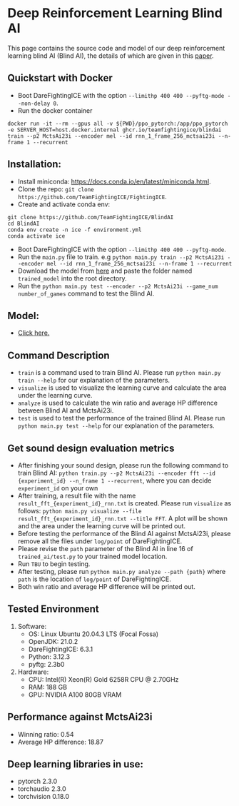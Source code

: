 # Deep Reinforcement Learning Blind AI

This page contains the source code and model of our deep reinforcement learning blind AI (Blind AI), the details of which are given in this [paper](https://arxiv.org/abs/2205.07444).

## Quickstart with Docker
- Boot DareFightingICE with the option `--limithp 400 400 --pyftg-mode --non-delay 0`.
- Run the docker container
```
docker run -it --rm --gpus all -v ${PWD}/ppo_pytorch:/app/ppo_pytorch -e SERVER_HOST=host.docker.internal ghcr.io/teamfightingice/blindai train --p2 MctsAi23i --encoder mel --id rnn_1_frame_256_mctsai23i --n-frame 1 --recurrent
```

## Installation:
- Install miniconda: https://docs.conda.io/en/latest/miniconda.html.
- Clone the repo: `git clone https://github.com/TeamFightingICE/FightingICE`.
- Create and activate conda env:
```
git clone https://github.com/TeamFightingICE/BlindAI
cd BlindAI
conda env create -n ice -f environment.yml
conda activate ice
```
- Boot DareFightingICE with the option `--limithp 400 400 --pyftg-mode`.
- Run the ```main.py``` file to train. e.g ```python main.py train --p2 MctsAi23i --encoder mel --id rnn_1_frame_256_mctsai23i --n-frame 1 --recurrent```
- Download the model from [here](https://drive.google.com/drive/folders/1xVIlMNNY8prY3HgMdPnqC37loaZUlwAJ?usp=sharing) and paste the folder named `trained_model` into the root directory.
- Run the ```python main.py test --encoder --p2 MctsAi23i --game_num number_of_games``` command to test the Blind AI.

## Model:
- [Click here.](https://drive.google.com/drive/folders/1xVIlMNNY8prY3HgMdPnqC37loaZUlwAJ?usp=sharing)<br>

## Command Description
- ```train``` is a command used to train Blind AI. Please run ```python main.py train --help``` for our explanation of the parameters.
- ```visualize``` is used to visualize the learning curve and calculate the area under the learning curve.
- ```analyze``` is used to calculate the win ratio and average HP difference between Blind AI and MctsAi23i.
- ```test``` is used to test the performance of the trained Blind AI. Please run ```python main.py test --help``` for our explanation of the parameters.

## Get sound design evaluation metrics
- After finishing your sound design, please run the following command to train Blind AI:
  ```python train.py --p2 MctsAi23i --encoder fft --id {experiment_id} --n_frame 1 --recurrent```, where you can decide ```experiment_id``` on your own
- After training, a result file with the name ```result_fft_{experiment_id}_rnn.txt``` is created. Please run ```visualize``` as follows: ```python main.py visualize --file result_fft_{experiment_id}_rnn.txt --title FFT```. A plot will be shown and the area under the learning curve will be printed out.
- Before testing the performance of the Blind AI against MctsAi23i, please remove all the files under ```log/point``` of DareFightingICE.
- Please revise the ```path``` parameter of the Blind AI in line 16 of ```trained_ai/test.py``` to your trained model location.
- Run ```TBU``` to begin testing.
- After testing, please run ```python main.py analyze --path {path}``` where ```path``` is the location of ```log/point``` of DareFightingICE.
- Both win ratio and average HP difference will be printed out.

## Tested Environment
1. Software:
   - OS: Linux Ubuntu 20.04.3 LTS (Focal Fossa)
   - OpenJDK: 21.0.2
   - DareFightingICE: 6.3.1
   - Python: 3.12.3
   - pyftg: 2.3b0
2. Hardware:
   - CPU: Intel(R) Xeon(R) Gold 6258R CPU @ 2.70GHz
   - RAM: 188 GB
   - GPU: NVIDIA A100 80GB VRAM

## Performance against MctsAi23i
- Winning ratio: 0.54
- Average HP difference: 18.87   

## Deep learning libraries in use:
- pytorch 2.3.0
- torchaudio 2.3.0
- torchvision 0.18.0
